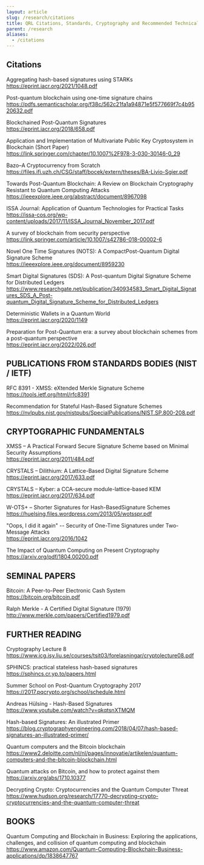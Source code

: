 ```yaml
---
layout: article
slug: /research/citations
title: QRL Citations, Standards, Cryptography and Recommended Technical Reading
parent: /research
aliases:
  - /citations
---
```


## Citations

Aggregating hash-based signatures using STARKs\
https://eprint.iacr.org/2021/1048.pdf

Post-quantum blockchain using one-time signature chains\
https://pdfs.semanticscholar.org/f38c/562c21fa1a94871e5f577669f7c4b9520632.pdf

Blockchained Post-Quantum Signatures\
https://eprint.iacr.org/2018/658.pdf

Application and Implementation of Multivariate Public Key Cryptosystem in Blockchain (Short Paper)\
https://link.springer.com/chapter/10.1007%2F978-3-030-30146-0_29

Bazo–A Cryptocurrency from Scratch\
https://files.ifi.uzh.ch/CSG/staff/bocek/extern/theses/BA-Livio-Sgier.pdf

Towards Post-Quantum Blockchain: A Review on Blockchain Cryptography Resistant to Quantum Computing Attacks\
https://ieeexplore.ieee.org/abstract/document/8967098

ISSA Journal: Application of Quantum Technologies for Practical Tasks\
https://issa-cos.org/wp-content/uploads/2017/11/ISSA_Journal_November_2017.pdf

A survey of blockchain from security perspective\
https://link.springer.com/article/10.1007/s42786-018-00002-6

Novel One Time Signatures (NOTS): A CompactPost-Quantum Digital Signature Scheme\
https://ieeexplore.ieee.org/document/8959230

Smart Digital Signatures (SDS): A Post-quantum Digital Signature Scheme for Distributed Ledgers\
https://www.researchgate.net/publication/340934583_Smart_Digital_Signatures_SDS_A_Post-quantum_Digital_Signature_Scheme_for_Distributed_Ledgers

Deterministic Wallets in a Quantum World\
https://eprint.iacr.org/2020/1149

Preparation for Post-Quantum era: a survey about blockchain schemes from a post-quantum perspective\
https://eprint.iacr.org/2022/026.pdf

## PUBLICATIONS FROM STANDARDS BODIES (NIST / IETF)

RFC 8391 - XMSS: eXtended Merkle Signature Scheme\
https://tools.ietf.org/html/rfc8391

Recommendation for Stateful Hash-Based Signature Schemes\
https://nvlpubs.nist.gov/nistpubs/SpecialPublications/NIST.SP.800-208.pdf

## CRYPTOGRAPHIC FUNDAMENTALS

XMSS – A Practical Forward Secure Signature Scheme based on Minimal Security Assumptions\
https://eprint.iacr.org/2011/484.pdf

CRYSTALS – Dilithium: A Lattice-Based Digital Signature Scheme\
https://eprint.iacr.org/2017/633.pdf

CRYSTALS – Kyber: a CCA-secure module-lattice-based KEM\
https://eprint.iacr.org/2017/634.pdf

W-OTS+ – Shorter Signatures for Hash-BasedSignature Schemes\
https://huelsing.files.wordpress.com/2013/05/wotsspr.pdf

"Oops, I did it again" -- Security of One-Time Signatures under Two-Message Attacks\
https://eprint.iacr.org/2016/1042

The Impact of Quantum Computing on Present Cryptography\
https://arxiv.org/pdf/1804.00200.pdf

## SEMINAL PAPERS

Bitcoin: A Peer-to-Peer Electronic Cash System\
https://bitcoin.org/bitcoin.pdf

Ralph Merkle - A Certified Digital Signature (1979)\
http://www.merkle.com/papers/Certified1979.pdf

## FURTHER READING

Cryptography Lecture 8\
https://www.icg.isy.liu.se/courses/tsit03/forelasningar/cryptolecture08.pdf

SPHINCS: practical stateless hash-based signatures\
https://sphincs.cr.yp.to/papers.html

Summer School on Post-Quantum Cryptography 2017\
https://2017.pqcrypto.org/school/schedule.html

Andreas Hülsing - Hash-Based Signatures\
https://www.youtube.com/watch?v=qkqtsnXTMQM

Hash-based Signatures: An illustrated Primer\
https://blog.cryptographyengineering.com/2018/04/07/hash-based-signatures-an-illustrated-primer/

Quantum computers and the Bitcoin blockchain\
https://www2.deloitte.com/nl/nl/pages/innovatie/artikelen/quantum-computers-and-the-bitcoin-blockchain.html

Quantum attacks on Bitcoin, and how to protect against them\
https://arxiv.org/abs/1710.10377

Decrypting Crypto: Cryptocurrencies and the Quantum Computer Threat\
https://www.hudson.org/research/17770-decrypting-crypto-cryptocurrencies-and-the-quantum-computer-threat

## BOOKS

Quantum Computing and Blockchain in Business: Exploring the applications, challenges, and collision of quantum computing and blockchain\
https://www.amazon.com/Quantum-Computing-Blockchain-Business-applications/dp/1838647767